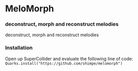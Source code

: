 # MeloMorph

### deconstruct, morph and reconstruct melodies

deconstruct, morph and reconstruct melodies

### Installation

Open up SuperCollider and evaluate the following line of code:
`Quarks.install("https://github.com/shimpe/melomorph")`
